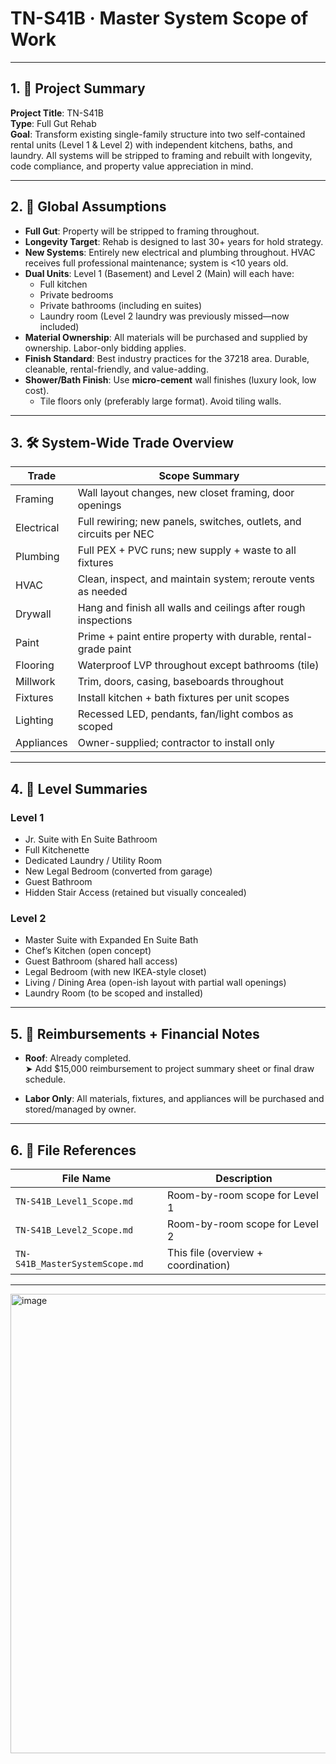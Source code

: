 # TN-S41B · Master System Scope of Work

---

## 1. 🧭 Project Summary

**Project Title**: TN-S41B  
**Type**: Full Gut Rehab  
**Goal**: Transform existing single-family structure into two self-contained rental units (Level 1 & Level 2) with independent kitchens, baths, and laundry. All systems will be stripped to framing and rebuilt with longevity, code compliance, and property value appreciation in mind.

---

## 2. 📌 Global Assumptions

- **Full Gut**: Property will be stripped to framing throughout.
- **Longevity Target**: Rehab is designed to last 30+ years for hold strategy.
- **New Systems**: Entirely new electrical and plumbing throughout. HVAC receives full professional maintenance; system is <10 years old.
- **Dual Units**: Level 1 (Basement) and Level 2 (Main) will each have:
  - Full kitchen
  - Private bedrooms
  - Private bathrooms (including en suites)
  - Laundry room (Level 2 laundry was previously missed—now included)
- **Material Ownership**: All materials will be purchased and supplied by ownership. Labor-only bidding applies.
- **Finish Standard**: Best industry practices for the 37218 area. Durable, cleanable, rental-friendly, and value-adding.
- **Shower/Bath Finish**: Use **micro-cement** wall finishes (luxury look, low cost).  
  - Tile floors only (preferably large format). Avoid tiling walls.

---

## 3. 🛠 System-Wide Trade Overview

| Trade       | Scope Summary                                                             |
|-------------|---------------------------------------------------------------------------|
| Framing     | Wall layout changes, new closet framing, door openings                    |
| Electrical  | Full rewiring; new panels, switches, outlets, and circuits per NEC        |
| Plumbing    | Full PEX + PVC runs; new supply + waste to all fixtures                   |
| HVAC        | Clean, inspect, and maintain system; reroute vents as needed              |
| Drywall     | Hang and finish all walls and ceilings after rough inspections            |
| Paint       | Prime + paint entire property with durable, rental-grade paint            |
| Flooring    | Waterproof LVP throughout except bathrooms (tile)                         |
| Millwork    | Trim, doors, casing, baseboards throughout                                |
| Fixtures    | Install kitchen + bath fixtures per unit scopes                           |
| Lighting    | Recessed LED, pendants, fan/light combos as scoped                        |
| Appliances  | Owner-supplied; contractor to install only                                |

---

## 4. 📐 Level Summaries

### Level 1
- Jr. Suite with En Suite Bathroom
- Full Kitchenette
- Dedicated Laundry / Utility Room
- New Legal Bedroom (converted from garage)
- Guest Bathroom
- Hidden Stair Access (retained but visually concealed)

### Level 2
- Master Suite with Expanded En Suite Bath
- Chef’s Kitchen (open concept)
- Guest Bathroom (shared hall access)
- Legal Bedroom (with new IKEA-style closet)
- Living / Dining Area (open-ish layout with partial wall openings)
- Laundry Room (to be scoped and installed)

---

## 5. 💸 Reimbursements + Financial Notes

- **Roof**: Already completed.  
  ➤ Add $15,000 reimbursement to project summary sheet or final draw schedule.

- **Labor Only**: All materials, fixtures, and appliances will be purchased and stored/managed by owner.

---

## 6. 📁 File References

| File Name                     | Description                          |
|------------------------------|--------------------------------------|
| `TN-S41B_Level1_Scope.md`     | Room-by-room scope for Level 1       |
| `TN-S41B_Level2_Scope.md`     | Room-by-room scope for Level 2       |
| `TN-S41B_MasterSystemScope.md`| This file (overview + coordination)  |

---

<img width="1798" height="735" alt="image" src="https://github.com/user-attachments/assets/61976894-d6ac-4ff3-90bf-d66a40e30564" />

